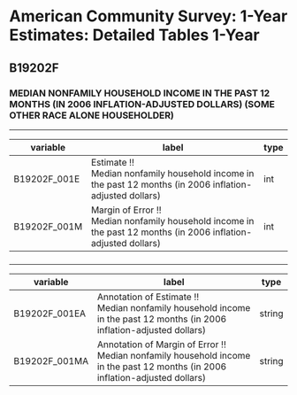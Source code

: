 # American Community Survey: 1-Year Estimates: Detailed Tables 1-Year

## B19202F

### MEDIAN NONFAMILY HOUSEHOLD INCOME IN THE PAST 12 MONTHS (IN 2006 INFLATION-ADJUSTED DOLLARS) (SOME OTHER RACE ALONE HOUSEHOLDER)

___

| variable | label | type |
| ----- | ----- | ----- |
| B19202F_001E | Estimate !!<br>Median nonfamily household income in the past 12 months (in 2006 inflation-adjusted dollars) | int |
| B19202F_001M | Margin of Error !!<br>Median nonfamily household income in the past 12 months (in 2006 inflation-adjusted dollars) | int |
### 

___

| variable | label | type |
| ----- | ----- | ----- |
| B19202F_001EA | Annotation of Estimate !!<br>Median nonfamily household income in the past 12 months (in 2006 inflation-adjusted dollars) | string |
| B19202F_001MA | Annotation of Margin of Error !!<br>Median nonfamily household income in the past 12 months (in 2006 inflation-adjusted dollars) | string |

